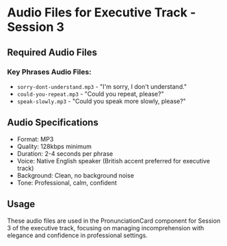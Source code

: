 # Audio Files for Executive Track - Session 3

## Required Audio Files

### Key Phrases Audio Files:
- `sorry-dont-understand.mp3` - "I'm sorry, I don't understand."
- `could-you-repeat.mp3` - "Could you repeat, please?"
- `speak-slowly.mp3` - "Could you speak more slowly, please?"

## Audio Specifications
- Format: MP3
- Quality: 128kbps minimum
- Duration: 2-4 seconds per phrase
- Voice: Native English speaker (British accent preferred for executive track)
- Background: Clean, no background noise
- Tone: Professional, calm, confident

## Usage
These audio files are used in the PronunciationCard component for Session 3 of the executive track, focusing on managing incomprehension with elegance and confidence in professional settings.